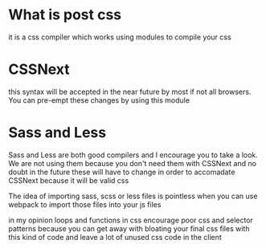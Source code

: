# What is post css

it is a css compiler which works using modules to compile your css

# CSSNext

this syntax will be accepted in the near future by most if not all browsers. You can pre-empt these changes by using this module

# Sass and Less

Sass and Less are both good compilers and I encourage you to take a look. We are not using them because you don't need them with CSSNext and no doubt in the future these will have to change in order to accomadate CSSNext because it will be valid css

The idea of importing sass, scss or less files is pointless when you can use webpack to import those files into your js files

in my opinion loops and functions in css encourage poor css and selector patterns because you can get away with bloating your final css files with this kind of code and leave a lot of unused css code in the client